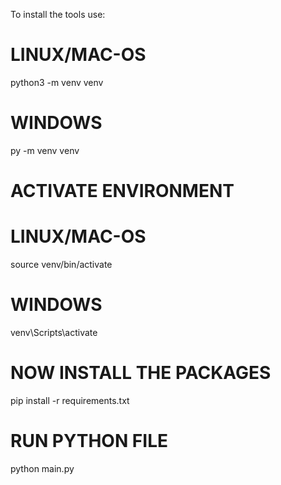 To install the tools use:

# LINUX/MAC-OS
python3 -m venv venv
# WINDOWS
py -m venv venv

# ACTIVATE ENVIRONMENT

# LINUX/MAC-OS
source venv/bin/activate
# WINDOWS 
venv\Scripts\activate

# NOW INSTALL THE PACKAGES
pip install -r requirements.txt

# RUN PYTHON FILE
python main.py

